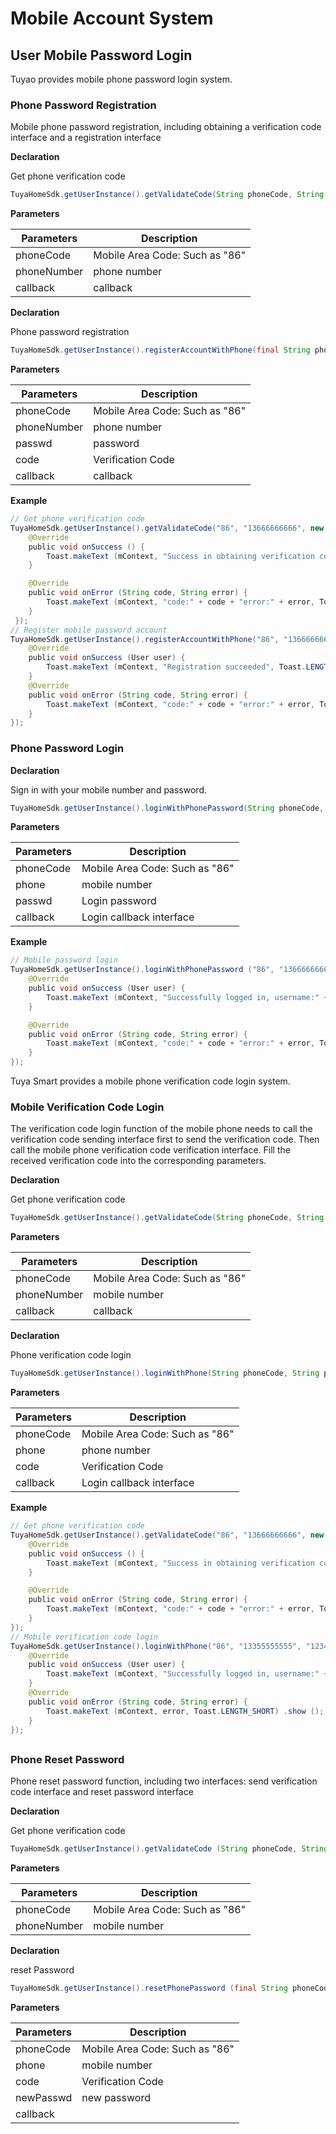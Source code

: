 # Mobile Account System

## User Mobile Password Login

Tuyao provides mobile phone password login system.
### Phone Password Registration
Mobile phone password registration, including obtaining a verification code interface and a registration interface

**Declaration**

Get phone verification code

```java
TuyaHomeSdk.getUserInstance().getValidateCode(String phoneCode, String phoneNumber, final IValidateCallback callback);
```

**Parameters**

| Parameters | Description |
| ----------- | ----------------- |
| phoneCode | Mobile Area Code: Such as "86" |
| phoneNumber | phone number |
| callback | callback |

**Declaration**

Phone password registration

```java
TuyaHomeSdk.getUserInstance().registerAccountWithPhone(final String phoneCode, final String phoneNumber, final String passwd, final String code, final IRegisterCallback callback);
```

**Parameters**

| Parameters | Description |
| ----------- | ----------------- |
| phoneCode | Mobile Area Code: Such as "86" |
| phoneNumber | phone number |
| passwd | password |
| code | Verification Code |
| callback | callback |

**Example**

```java
// Get phone verification code
TuyaHomeSdk.getUserInstance().getValidateCode("86", "13666666666", new IValidateCallback () {
    @Override
    public void onSuccess () {
        Toast.makeText (mContext, "Success in obtaining verification code", Toast.LENGTH_SHORT) .show ();
    }

    @Override
    public void onError (String code, String error) {
        Toast.makeText (mContext, "code:" + code + "error:" + error, Toast.LENGTH_SHORT) .show ();
    }
 });
// Register mobile password account
TuyaHomeSdk.getUserInstance().registerAccountWithPhone("86", "13666666666", "123456", "124332", new IRegisterCallback () {
    @Override
    public void onSuccess (User user) {
        Toast.makeText (mContext, "Registration succeeded", Toast.LENGTH_SHORT) .show ();
    }
    @Override
    public void onError (String code, String error) {
        Toast.makeText (mContext, "code:" + code + "error:" + error, Toast.LENGTH_SHORT) .show ();
    }
});
```
### Phone Password Login
**Declaration**

Sign in with your mobile number and password.

```java
TuyaHomeSdk.getUserInstance().loginWithPhonePassword(String phoneCode, String phone, String passwd, final ILoginCallback callback);
```

**Parameters**

| Parameters | Description |
| ----------- | ----------------- |
| phoneCode | Mobile Area Code: Such as "86" |
| phone | mobile number |
| passwd | Login password |
callback | Login callback interface |

**Example**

```java
// Mobile password login
TuyaHomeSdk.getUserInstance().loginWithPhonePassword ("86", "13666666666", "123456", new ILoginCallback () {
    @Override
    public void onSuccess (User user) {
        Toast.makeText (mContext, "Successfully logged in, username:" + TuyaHomeSdk.getUserInstance (). GetUser (). GetUsername (), Toast.LENGTH_SHORT) .show ();
    }

    @Override
    public void onError (String code, String error) {
        Toast.makeText (mContext, "code:" + code + "error:" + error, Toast.LENGTH_SHORT) .show ();
    }
});
```
Tuya Smart provides a mobile phone verification code login system.

### Mobile Verification Code Login

The verification code login function of the mobile phone needs to call the verification code sending interface first to send the verification code. Then call the mobile phone verification code verification interface. Fill the received verification code into the corresponding parameters.

**Declaration**

Get phone verification code

```java
TuyaHomeSdk.getUserInstance().getValidateCode(String phoneCode, String phoneNumber, final IValidateCallback callback);
```

**Parameters**

| Parameters  | Description                    |
| ----------- | ------------------------------ |
| phoneCode   | Mobile Area Code: Such as "86" |
| phoneNumber | mobile number                  |
| callback    | callback                       |

**Declaration** 

Phone verification code login


```java
TuyaHomeSdk.getUserInstance().loginWithPhone(String phoneCode, String phone, String code, final ILoginCallback callback)
```

**Parameters**

| Parameters | Description                    |
| ---------- | ------------------------------ |
| phoneCode  | Mobile Area Code: Such as "86" |
| phone      | phone number                   |
| code       | Verification Code              |
| callback   | Login callback interface       |

**Example**

```java
// Get phone verification code
TuyaHomeSdk.getUserInstance().getValidateCode("86", "13666666666", new IValidateCallback () {
    @Override
    public void onSuccess () {
        Toast.makeText (mContext, "Success in obtaining verification code", Toast.LENGTH_SHORT) .show ();
    }

    @Override
    public void onError (String code, String error) {
        Toast.makeText (mContext, "code:" + code + "error:" + error, Toast.LENGTH_SHORT) .show ();
    }
});
// Mobile verification code login
TuyaHomeSdk.getUserInstance().loginWithPhone("86", "13355555555", "123456", new ILoginCallback () {
    @Override
    public void onSuccess (User user) {
        Toast.makeText (mContext, "Successfully logged in, username:" + TuyaHomeSdk.getUserInstance (). GetUser (). GetUsername (), Toast.LENGTH_SHORT) .show ();
    }
    @Override
    public void onError (String code, String error) {
        Toast.makeText (mContext, error, Toast.LENGTH_SHORT) .show ();
    }
});
```

## 



### Phone Reset Password

Phone reset password function, including two interfaces: send verification code interface and reset password interface

**Declaration**

Get phone verification code

```java
TuyaHomeSdk.getUserInstance().getValidateCode (String phoneCode, String phoneNumber, final IValidateCallback callback);
```

**Parameters**

| Parameters | Description |
| ----------- | ----------------- |
|phoneCode | Mobile Area Code: Such as "86" |
| phoneNumber | mobile number |

**Declaration**

reset Password

```java
TuyaHomeSdk.getUserInstance().resetPhonePassword (final String phoneCode, final String phone, final String code, final String newPasswd, final IResetPasswordCallback callback);
```

**Parameters**

| Parameters | Description |
| ----------- | ----------------- |
| phoneCode | Mobile Area Code: Such as "86" |
| phone | mobile number |
| code | Verification Code |
| newPasswd | new password |
| callback |